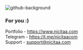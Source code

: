 ![github-background](https://i.imgur.com/iN7TyVO.jpg)

### For you :)
Portfolio - https://www.nicitaa.com<br/>
Telegram - https://t.me/nicitaacom<br/>
Support - support@nicitaa.com<br/>
